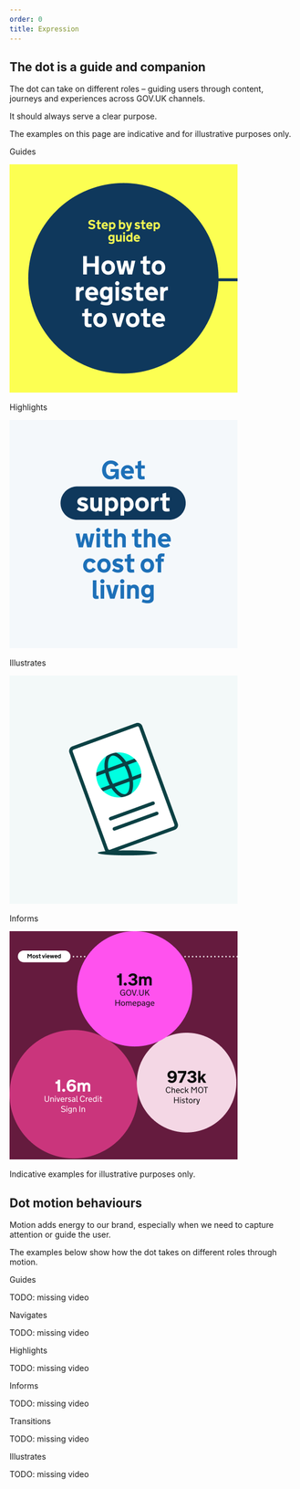 ```yaml
---
order: 0
title: Expression
---
```


## The dot is a guide and companion

The dot can take on different roles – guiding users through content, journeys and experiences across GOV.UK channels.

It should always serve a clear purpose.

The examples on this page are indicative and for illustrative purposes only.

Guides

![TODO](./expression-guides.png)

Highlights

![TODO](./expression-highlights.png)

Illustrates

![TODO](./expression-illustrates.png)

Informs

![TODO](./expression-informs.png)

Indicative examples for illustrative purposes only.

## Dot motion behaviours

Motion adds energy to our brand, especially when we need to capture attention or guide the user.

The examples below show how the dot takes on different roles through motion.

Guides

TODO: missing video

Navigates

TODO: missing video

Highlights

TODO: missing video

Informs

TODO: missing video

Transitions

TODO: missing video

Illustrates

TODO: missing video